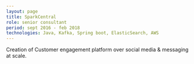 ```yaml
---
layout: page
title: SparkCentral
role: senior consultant
period: sept 2016 - feb 2018
technologies: Java, Kafka, Spring boot, ElasticSearch, AWS
---
```


Creation of Customer engagement platform over social media & messaging at scale.